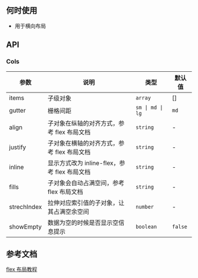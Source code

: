 ## 何时使用

- 用于横向布局

## API

### Cols

| 参数        | 说明                                         | 类型             | 默认值  |
| ----------- | -------------------------------------------- | ---------------- | ------- |
| items       | 子级对象                                     | `array `         | []      |
| gutter      | 栅格间距                                     | `sm \| md \| lg` | `md`    |
| align       | 子对象在纵轴的对齐方式，参考 flex 布局文档   | `string`         | -       |
| justify     | 子对象在横轴的对齐方式，参考 flex 布局文档   | `string`         | -       |
| inline      | 显示方式改为 inline-flex，参考 flex 布局文档 | `string`         | -       |
| fills       | 子对象会自动占满空间，参考 flex 布局文档     | `string`         | -       |
| strechIndex | 拉伸对应索引值的子对象，让其占满空余空间     | `number`         | -       |
| showEmpty   | 数据为空的时候是否显示空信息提示             | `boolean`        | `false` |

## 参考文档

[flex 布局教程](http://www.ruanyifeng.com/blog/2015/07/flex-grammar.html)
